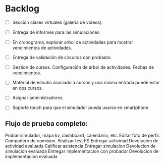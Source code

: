 # Backlog

  - [ ] Sección clases virtuales (galeria de videos).
  - [ ] Entrega de informes para las simulaciones.
  - [ ] En cronograma, explorar arbol de actividades para mostrar vencimientos de actividades.
  - [ ] Entrega de validación de circuitos con probador.
  - [ ] Gestion de cursos. Configuración de árbol de actividades. Fechas de vencimientos.  
  - [ ] Material de estudio asociado a cursos y una misma entrada puede estar en dos cursos.
  - [ ] Asignar administradores.
  - [ ] Soporte touch para que el simulador pueda usarse en smartphone.  


## Flujo de prueba completo:
  Probar simulador, mapa kv, dashboard, calendario, etc.
  Editar foto de perfil. Compañero de comision.
  Realizar test FS
  Entregar actividad
  Devolucion de actividad evaluada
  Calificar asistencia
  Entregar simulacion
  Devolucion de simulacion evaluada
  Entregar implementacion con probador
  Devolucion de implementacion evaluada


